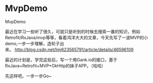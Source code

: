 # MvpDemo
MvpDemo

最近在学习一些听了很久，可就只是听到的时候去搜索一番的知识，例如Retrofit/RxJava/mvp等等，看着鸿洋大大的文章，今天先写了一波MVP的小demo,一步一步理解，造轮子出来。 http://blog.csdn.net/lmj623565791/article/details/46596109



最近的计划是，学完这些后，写一个用Gank.io的接口，基于RxJava+Retrofit+MVP+OkHttp的妹子APP。（哈哈）



先这样吧。一步一步Go~
